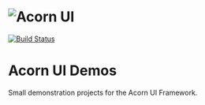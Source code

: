 # ![Acorn UI](https://github.com/polyforest/acornui/wiki/images/acornUiLogoText100.png "Acorn UI Demos")
[![Build Status](https://cloud.drone.io/api/badges/polyforest/acornui-demos/status.svg)](https://cloud.drone.io/polyforest/acornui-demos)


# Acorn UI Demos
Small demonstration projects for the Acorn UI Framework.
